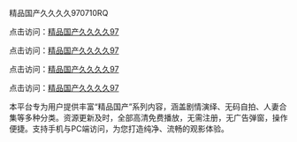 精品国产久久久久970710RQ

点击访问：<a href="https://heiliaozj3tjd.pages.dev">精品国产久久久久97</a> 

点击访问：<a href="https://heiliaozj3tjd.pages.dev">精品国产久久久久97</a> 

点击访问：<a href="https://heiliaozj3tjd.pages.dev">精品国产久久久久97</a> 

点击访问：<a href="https://heiliaozj3tjd.pages.dev">精品国产久久久久97</a>

本平台专为用户提供丰富“精品国产”系列内容，涵盖剧情演绎、无码自拍、人妻合集等多种分类。资源更新及时，全部高清免费播放，无需注册，无广告弹窗，操作便捷。支持手机与PC端访问，为您打造纯净、流畅的观影体验。

<span style="display:none;">[Canonical link](https://github.com/Y20250710/So10)</span>
